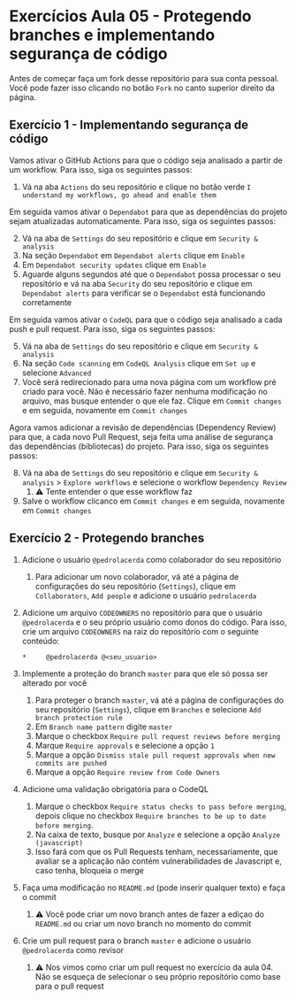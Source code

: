 # Exercícios Aula 05 - Protegendo branches e implementando segurança de código

Antes de começar faça um fork desse repositório para sua conta pessoal. Você pode fazer isso clicando no botão `Fork` no canto superior direito da página.

## Exercício 1 - Implementando segurança de código

Vamos ativar o GitHub Actions para que o código seja analisado a partir de um workflow. Para isso, siga os seguintes passos:

1. Vá na aba `Actions` do seu repositório e clique no botão verde `I understand my workflows, go ahead and enable them`

Em seguida vamos ativar o `Dependabot` para que as dependências do projeto sejam atualizadas automaticamente. Para isso, siga os seguintes passos:

2. Vá na aba de `Settings` do seu repositório e clique em `Security & analysis`
3. Na seção `Dependabot` em `Dependabot alerts` clique em `Enable`
4. Em `Dependabot security updates` clique em `Enable`
5. Aguarde alguns segundos até que o `Dependabot` possa processar o seu repositório e vá na aba `Security` do seu repositório e clique em `Dependabot alerts` para verificar se o `Dependabot` está funcionando corretamente

Em seguida vamos ativar o `CodeQL` para que o código seja analisado a cada push e pull request. Para isso, siga os seguintes passos:

5. Vá na aba de `Settings` do seu repositório e clique em `Security & analysis`
6. Na seção `Code scanning` em `CodeQL Analysis` clique em `Set up` e selecione `Advanced`
7. Você será redirecionado para uma nova página com um workflow pré criado para você. Não é necessário fazer nenhuma modificação no arquivo, mas busque entender o que ele faz. Clique em `Commit changes` e em seguida, novamente em `Commit changes`

Agora vamos adicionar a revisão de dependências (Dependency Review) para que, a cada novo Pull Request, seja feita uma análise de segurança das dependências (bibliotecas) do projeto. Para isso, siga os seguintes passos:

8. Vá na aba de `Settings` do seu repositório e clique em `Security & analysis` > `Explore workflows` e selecione o workflow `Dependency Review`
   1. :warning: Tente entender o que esse workflow faz
9.  Salve o workflow clicanco em `Commit changes` e em seguida, novamente em `Commit changes`

## Exercício 2 - Protegendo branches

1. Adicione o usuário `@pedrolacerda` como colaborador do seu repositório
   1. Para adicionar um novo colaborador, vá até a página de configurações do seu repositório (`Settings`), clique em `Collaborators`, `Add people` e adicione o usuário `pedrolacerda`
2. Adicione um arquivo `CODEOWNERS` no repositório para que o usuário `@pedrolacerda` e o seu próprio usuário como donos do código. Para isso, crie um arquivo `CODEOWNERS` na raiz do repositório com o seguinte conteúdo:
   
   ```
   *     @pedrolacerda @<seu_usuario>
   ```
   
3. Implemente a proteção do branch `master` para que ele só possa ser alterado por você
   1. Para proteger o branch `master`, vá até a página de configurações do seu repositório (`Settings`), clique em `Branches` e selecione `Add branch protection rule`
   2. Em `Branch name pattern` digite `master`
   3. Marque o checkbox `Require pull request reviews before merging`
   4. Marque `Require approvals` e selecione a opção `1`
   5. Marque a opção `Dismiss stale pull request approvals when new commits are pushed`
   6. Marque a opção `Require review from Code Owners`
4. Adicione uma validação obrigatória para o CodeQL
   1. Marque o checkbox `Require status checks to pass before merging`, depois clique no checkbox `Require branches to be up to date before merging`.
   2. Na caixa de texto, busque por `Analyze` e selecione a opção `Analyze (javascript)`
   3. Isso fará com que os Pull Requests tenham, necessariamente, que avaliar se a aplicação não contém vulnerabilidades de Javascript e, caso tenha, bloqueia o merge
5. Faça uma modificação no `README.md` (pode inserir qualquer texto) e faça o commit
   1. :warning: Você pode criar um novo branch antes de fazer a ediçao do `README.md` ou criar um novo branch no momento do commit
6. Crie um pull request para o branch `master` e adicione o usuário `@pedrolacerda` como revisor
   1. :warning: Nos vimos como criar um pull request no exercício da aula 04. Não se esqueça de selecionar o seu próprio repositório como base para o pull request
